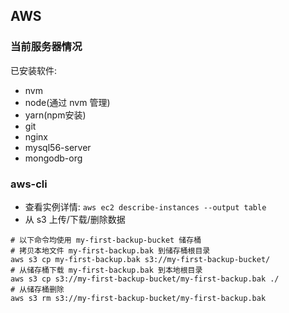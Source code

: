 ## AWS
### 当前服务器情况
已安装软件:
- nvm
- node(通过 nvm 管理)
- yarn(npm安装)
- git
- nginx
- mysql56-server
- mongodb-org

### aws-cli
- 查看实例详情: `aws ec2 describe-instances --output table`
- 从 s3 上传/下载/删除数据  
```shell
# 以下命令均使用 my-first-backup-bucket 储存桶
# 拷贝本地文件 my-first-backup.bak 到储存桶根目录
aws s3 cp my-first-backup.bak s3://my-first-backup-bucket/
# 从储存桶下载 my-first-backup.bak 到本地根目录
aws s3 cp s3://my-first-backup-bucket/my-first-backup.bak ./
# 从储存桶删除
aws s3 rm s3://my-first-backup-bucket/my-first-backup.bak
```
